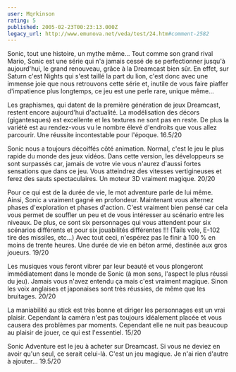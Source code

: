 ```yaml
---
user: Mqrkinson
rating: 5
published: 2005-02-23T00:23:13.000Z
legacy_url: http://www.emunova.net/veda/test/24.htm#comment-2582
---
```

Sonic, tout une histoire, un mythe même... Tout comme son grand rival Mario, Sonic est une série qui n'a jamais cessé de se perfectionner jusqu'à aujourd'hui, le grand renouveau, grâce à la Dreamcast bien sûr. En effet, sur Saturn c'est Nights qui s'est taillé la part du lion, c'est donc avec une immense joie que nous retrouvons cette série et, inutile de vous faire piaffer d'impatience plus longtemps, ce jeu est une perle rare, unique même...

Les graphismes, qui datent de la première génération de jeux Dreamcast, restent encore aujourd'hui d'actualité. La modélisation des décors (gigantesques) est excellente et les textures ne sont pas en reste. De plus la variété est au rendez-vous vu le nombre élevé d'endroits que vous allez parcourir. Une réussite incontestable pour l'époque. 
16.5/20

Sonic nous a toujours décoiffés côté animation. Normal, c'est le jeu le plus rapide du monde des jeux vidéos. Dans cette version, les développeurs se sont surpassés car, jamais de votre vie vous n'aurez d'aussi fortes sensations que dans ce jeu. Vous atteindrez des vitesses vertigineuses et ferez des sauts spectaculaires. Un moteur 3D vraiment magique. 
20/20

Pour ce qui est de la durée de vie, le mot adventure parle de lui même. Ainsi, Sonic a vraiment gagné en profondeur. Maintenant vous alternez phases d'exploration et phases d'action. C'est vraiment bien pensé car cela vous permet de souffler un peu et de vous intéresser au scénario entre les niveaux. De plus, ce sont six personnages qui vous attendent pour six scénarios différents et pour six jouabilités différentes !!! (Tails vole, E-102 tire des missiles, etc...) Avec tout ceci, n'espérez pas le finir à 100 % en moins de trente heures. Une durée de vie en béton armé, destinée aux gros joueurs.
19/20

Les musiques vous feront vibrer par leur beauté et vous plongeront immédiatement dans le monde de Sonic (à mon sens, l'aspect le plus réussi du jeu). Jamais vous n'avez entendu ça mais c'est vraiment magique. Sinon les voix anglaises et japonaises sont très réussies, de même que les bruitages. 
20/20

La maniabilité au stick est très bonne et diriger les personnages est un vrai plaisir. Cependant la caméra n'est pas toujours idéalement placée et vous causera des problèmes par moments. Cependant elle ne nuit pas beaucoup au plaisir de jouer, ce qui est l'essentiel. 
15/20

Sonic Adventure est le jeu à acheter sur Dreamcast. Si vous ne deviez en avoir qu'un seul, ce serait celui-là. C'est un jeu magique. Je n'ai rien d'autre à ajouter...
19.5/20